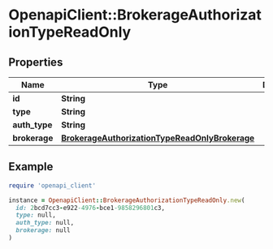 # OpenapiClient::BrokerageAuthorizationTypeReadOnly

## Properties

| Name | Type | Description | Notes |
| ---- | ---- | ----------- | ----- |
| **id** | **String** |  | [optional] |
| **type** | **String** |  | [optional] |
| **auth_type** | **String** |  | [optional] |
| **brokerage** | [**BrokerageAuthorizationTypeReadOnlyBrokerage**](BrokerageAuthorizationTypeReadOnlyBrokerage.md) |  | [optional] |

## Example

```ruby
require 'openapi_client'

instance = OpenapiClient::BrokerageAuthorizationTypeReadOnly.new(
  id: 2bcd7cc3-e922-4976-bce1-9858296801c3,
  type: null,
  auth_type: null,
  brokerage: null
)
```

